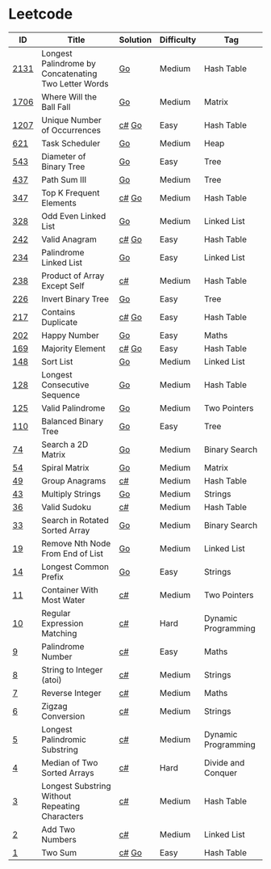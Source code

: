 # Leetcode

| ID                                                                                 | Title                                          | Solution                                          | Difficulty | Tag                |
| ---------------------------------------------------------------------------------- | ---------------------------------------------- | ------------------------------------------------- | ---------- | ------------------ |
| [2131](https://leetcode.com/problems/longest-palindrome-by-concatenating-two-letter-words/)                | Longest Palindrome by Concatenating Two Letter Words                   |  [Go](Solutions/_2131.go) | Medium       | Hash Table        |
| [1706](https://leetcode.com/problems/where-will-the-ball-fall/)                | Where Will the Ball Fall                   |  [Go](Solutions/_1706.go) | Medium       | Matrix        |
| [1207](https://leetcode.com/problems/unique-number-of-occurrences/)                | Unique Number of Occurrences                   | [c#](Solutions/_1207.cs) [Go](Solutions/_1207.go) | Easy       | Hash Table         |
| [621](https://leetcode.com/problems/task-scheduler/)                | Task Scheduler                   | [Go](Solutions/_621.go) | Medium       | Heap         |
| [543](https://leetcode.com/problems/diameter-of-binary-tree/)                | Diameter of Binary Tree                   | [Go](Solutions/_543.go) | Easy       | Tree         |
| [437](https://leetcode.com/problems/path-sum-iii/)                | Path Sum III                   | [Go](Solutions/_437.go) | Medium       | Tree         |
| [347](https://leetcode.com/problems/top-k-frequent-elements/)                      | Top K Frequent Elements                        | [c#](Solutions/_347.cs) [Go](Solutions/_347.go)                           | Medium     | Hash Table         |
| [328](https://leetcode.com/problems/odd-even-linked-list/)                      | Odd Even Linked List                        | [Go](Solutions/_328.go)                           | Medium     | Linked List         |
| [242](https://leetcode.com/problems/valid-anagram/)                                | Valid Anagram                                  | [c#](Solutions/_242.cs) [Go](Solutions/_242.go)                          | Easy       | Hash Table         |
| [234](https://leetcode.com/palindrome-linked-list/)                                | Palindrome Linked List                                  | [Go](Solutions/_234.go)                          | Easy       | Linked List         |
| [238](https://leetcode.com/problems/product-of-array-except-self/)                 | Product of Array Except Self                   | [c#](Solutions/_238.cs)                           | Medium     | Hash Table         |
| [226](https://leetcode.com/problems/invert-binary-tree/)                                | Invert Binary Tree                                  | [Go](Solutions/_226.go)                          | Easy       | Tree         |
| [217](https://leetcode.com/problems/contains-duplicate/)                           | Contains Duplicate                             | [c#](Solutions/_217.cs) [Go](Solutions/_217.go)                          | Easy       | Hash Table         |
| [202](https://leetcode.com/problems/happy-number/)                                 | Happy Number                                   |  [Go](Solutions/_202.go)                          | Easy       | Maths         |
| [169](https://leetcode.com/problems/majority-element/)                             | Majority Element                               | [c#](Solutions/_169.cs) [Go](Solutions/_169.go)   | Easy       | Hash Table         |
| [148](https://leetcode.com/sort-list/)                 | Sort List                   | [Go](Solutions/_148.go)                            | Medium     | Linked List         |
| [128](https://leetcode.com/problems/longest-consecutive-sequence/)                 | Longest Consecutive Sequence                   | [Go](Solutions/_128.go)                            | Medium     | Hash Table         |
| [125](https://leetcode.com/problems/valid-palindrome/)         | Valid Palindrome                                                   | [Go](Solutions/_125.go)                            | Medium     | Two Pointers         |
| [110](https://leetcode.com/problems/balanced-binary-tree/)         | Balanced Binary Tree                                                   | [Go](Solutions/_110.go)                            | Easy     | Tree         |
| [74](https://leetcode.com/problems/search-a-2d-matrix/)         | Search a 2D Matrix                                                   | [Go](Solutions/_74.go)                            | Medium     | Binary Search         |
| [54](https://leetcode.com/problems/spiral-matrix/)                                | Spiral Matrix                                   | [Go](Solutions/_54.go)                            | Medium     | Matrix         |
| [49](https://leetcode.com/problems/group-anagrams/)                                | Group Anagrams                                 | [c#](Solutions/_49.cs)                            | Medium     | Hash Table         |
| [43](https://leetcode.com/problems/multiply-strings/)                                | Multiply Strings                                 | [Go](Solutions/_43.go)                            | Medium     | Strings         |
| [36](https://leetcode.com/problems/valid-sudoku/)                                  | Valid Sudoku                                   | [c#](Solutions/_36.cs)                            | Medium     | Hash Table         |
| [33](https://leetcode.com/problems/search-in-rotated-sorted-array/)                     | Search in Rotated Sorted Array                      | [Go](Solutions/_33.go)                            | Medium     | Binary Search                   |
| [19](https://leetcode.com/problems/remove-nth-node-from-end-of-list/)                     | Remove Nth Node From End of List                      | [Go](Solutions/_19.go)                            | Medium     | Linked List                   |
| [14](https://leetcode.com/problems/longest-common-prefix/)                     | Longest Common Prefix                      | [Go](Solutions/_14.go)                            | Easy     | Strings                    |
| [11](https://leetcode.com/problems/container-with-most-water/)                     | Container With Most Water                      | [c#](Solutions/_11.cs)                            | Medium     | Two Pointers                    |
| [10](https://leetcode.com/problems/regular-expression-matching/)                   | Regular Expression Matching                    | [c#](Solutions/_10.cs)                            | Hard       | Dynamic Programming                    |
| [9](https://leetcode.com/problems/palindrome-number/)                              | Palindrome Number                              | [c#](Solutions/_9.cs)                             | Easy       | Maths                    |
| [8](https://leetcode.com/problems/string-to-integer-atoi/)                         | String to Integer (atoi)                       | [c#](Solutions/_8.cs)                             | Medium     | Strings                    |
| [7](https://leetcode.com/problems/reverse-integer/)                                | Reverse Integer                                | [c#](Solutions/_7.cs)                             | Medium     | Maths                    |
| [6](https://leetcode.com/problems/zigzag-conversion/)                              | Zigzag Conversion                              | [c#](Solutions/_6.cs)                             | Medium     | Strings                    |
| [5](https://leetcode.com/problems/longest-palindromic-substring/)                  | Longest Palindromic Substring                  | [c#](Solutions/_5.cs)                             | Medium     | Dynamic Programming                    |
| [4](https://leetcode.com/problems/median-of-two-sorted-arrays/)                    | Median of Two Sorted Arrays                    | [c#](Solutions/_4.cs)                             | Hard       | Divide and Conquer |
| [3](https://leetcode.com/problems/longest-substring-without-repeating-characters/) | Longest Substring Without Repeating Characters | [c#](Solutions/_3.cs)                             | Medium     | Hash Table         |
| [2](https://leetcode.com/problems/add-two-numbers/)                                | Add Two Numbers                                | [c#](Solutions/_2.cs)                             | Medium     | Linked List        |
| [1](https://leetcode.com/problems/two-sum/)                                        | Two Sum                                        | [c#](Solutions/_1.cs) [Go](Solutions/_1.go)       | Easy       | Hash Table         |
